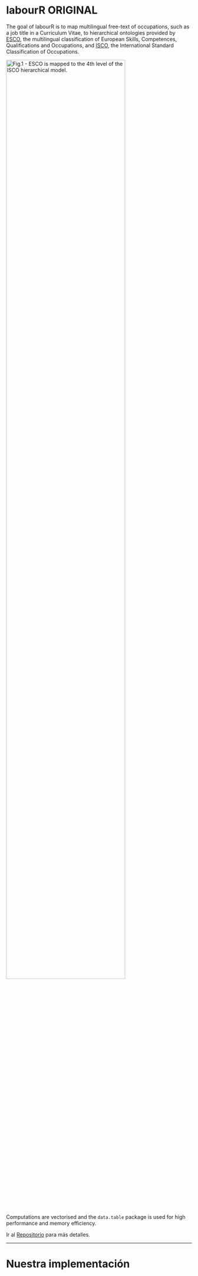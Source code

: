 
<!-- README.md is generated from README.Rmd. Please edit that file -->

# labourR ORIGINAL 

The goal of labourR is to map multilingual free-text of occupations,
such as a job title in a Curriculum Vitae, to hierarchical ontologies
provided by [ESCO](https://ec.europa.eu/esco/portal), the multilingual
classification of European Skills, Competences, Qualifications and
Occupations, and
[ISCO](https://ec.europa.eu/esco/portal/escopedia/International_Standard_Classification_of_Occupations__40_ISCO_41_),
the International Standard Classification of Occupations.

<img src="man/figures/ESCO_ISCO_hierarchy.png" title="Fig.1 - ESCO is mapped to the 4th level of the ISCO hierarchical model." alt="Fig.1 - ESCO is mapped to the 4th level of the ISCO hierarchical model." width="80%" />

Computations are vectorised and the `data.table` package is used for
high performance and memory efficiency.

Ir al 
[Repositorio](https://eworx-org.github.io/labourR/articles/occupations_retrieval.html)
para más detalles.

------------------------------------------------------------------------------


# Nuestra implementación

